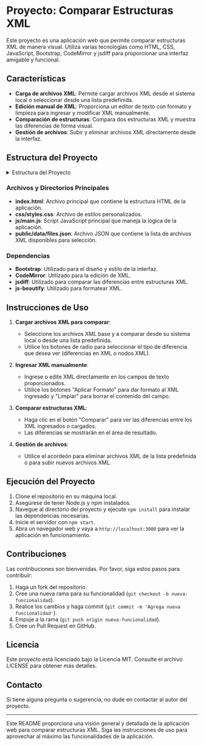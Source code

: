 # Proyecto: Comparar Estructuras XML

Este proyecto es una aplicación web que permite comparar estructuras XML de manera visual. Utiliza varias tecnologías como HTML, CSS, JavaScript, Bootstrap, CodeMirror y jsdiff para proporcionar una interfaz amigable y funcional.

## Características

- **Carga de archivos XML**: Permite cargar archivos XML desde el sistema local o seleccionar desde una lista predefinida.
- **Edición manual de XML**: Proporciona un editor de texto con formato y limpieza para ingresar y modificar XML manualmente.
- **Comparación de estructuras**: Compara dos estructuras XML y muestra las diferencias de forma visual.
- **Gestión de archivos**: Subir y eliminar archivos XML directamente desde la interfaz.

## Estructura del Proyecto

<details>
  <summary>Estructura del Proyecto</summary>

  ```text
  xml-comparer-tool/
  ├── .vscode/ (esta carpeta será ignorada)
  ├── node_modules/ (esta carpeta será ignorada)
  ├── public/
  │   ├── css/
  │   ├── data/
  │   │   └── files.json
  │   ├── images/
  │   ├── js/
  │   │   └── scripts/
  │   ├── pages/
  │   │   └── validarXML.html
  │   ├── upload/
  │   ├── server.js
  │   └── index.html
  ├── src/
  │   ├── controllers/
  │   ├── models/
  │   ├── routes/
  ├── .gitignore
  ├── package-lock.json (esta carpeta será ignorada)
  ├── package.json
  ├── README.md
  └── vercel.json
  ```
</details>


### Archivos y Directorios Principales

- **index.html**: Archivo principal que contiene la estructura HTML de la aplicación.
- **css/styles.css**: Archivo de estilos personalizados.
- **js/main.js**: Script JavaScript principal que maneja la lógica de la aplicación.
- **public/data/files.json**: Archivo JSON que contiene la lista de archivos XML disponibles para selección.

### Dependencias

- **Bootstrap**: Utilizado para el diseño y estilo de la interfaz.
- **CodeMirror**: Utilizado para la edición de XML.
- **jsdiff**: Utilizado para comparar las diferencias entre estructuras XML.
- **js-beautify**: Utilizado para formatear XML.

## Instrucciones de Uso

1. **Cargar archivos XML para comparar**:
   - Seleccione los archivos XML base y a comparar desde su sistema local o desde una lista predefinida.
   - Utilice los botones de radio para seleccionar el tipo de diferencia que desea ver (diferencias en XML o nodos XML).

2. **Ingresar XML manualmente**:
   - Ingrese o edite XML directamente en los campos de texto proporcionados.
   - Utilice los botones "Aplicar Formato" para dar formato al XML ingresado y "Limpiar" para borrar el contenido del campo.

3. **Comparar estructuras XML**:
   - Haga clic en el botón "Comparar" para ver las diferencias entre los XML ingresados o cargados.
   - Las diferencias se mostrarán en el área de resultado.

4. **Gestión de archivos**:
   - Utilice el acordeón para eliminar archivos XML de la lista predefinida o para subir nuevos archivos XML.

## Ejecución del Proyecto

1. Clone el repositorio en su máquina local.
2. Asegúrese de tener Node.js y npm instalados.
3. Navegue al directorio del proyecto y ejecute `npm install` para instalar las dependencias necesarias.
4. Inicie el servidor con `npm start`.
5. Abra un navegador web y vaya a `http://localhost:3000` para ver la aplicación en funcionamiento.

## Contribuciones

Las contribuciones son bienvenidas. Por favor, siga estos pasos para contribuir:

1. Haga un fork del repositorio.
2. Cree una nueva rama para su funcionalidad (`git checkout -b nueva-funcionalidad`).
3. Realice los cambios y haga commit (`git commit -m 'Agrega nueva funcionalidad'`).
4. Empuje a la rama (`git push origin nueva-funcionalidad`).
5. Cree un Pull Request en GitHub.

## Licencia

Este proyecto está licenciado bajo la Licencia MIT. Consulte el archivo LICENSE para obtener más detalles.

## Contacto

Si tiene alguna pregunta o sugerencia, no dude en contactar al autor del proyecto.

---

Este README proporciona una visión general y detallada de la aplicación web para comparar estructuras XML. Siga las instrucciones de uso para aprovechar al máximo las funcionalidades de la aplicación.